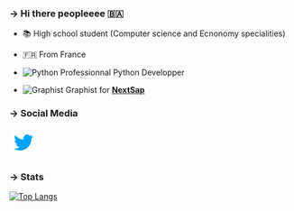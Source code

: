 ### → Hi there peopleeee 🇧🇦

 - 📚 High school student (Computer science and Ecnonomy specialities)
 
 - 🇫🇷 From France
 - <img alt="Python" width="18px" src="https://emojis.slackmojis.com/emojis/images/1450319444/32/python.png?1450319444"> Professionnal Python Developper
 - <img alt="Graphist" width="18px" src="https://emojis.slackmojis.com/emojis/images/1464135070/463/fb-heart.gif?1464135070"> Graphist for <b><a href="https://github.com/NextSap">NextSap</a></b>

### → Social Media
<a href="https://twitter.com/Asc_Mamak_"><img width="50px" alt="Twitter" src="https://raw.githubusercontent.com/github/explore/80688e429a7d4ef2fca1e82350fe8e3517d3494d/topics/twitter/twitter.png"/></a>

### → Stats

[![Top Langs](https://github-readme-stats.vercel.app/api/top-langs/?username=MamakMod&theme=react)](https://github.com/anuraghazra/github-readme-stats)
